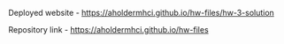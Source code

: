 Deployed website - https://aholdermhci.github.io/hw-files/hw-3-solution

Repository link - https://aholdermhci.github.io/hw-files
